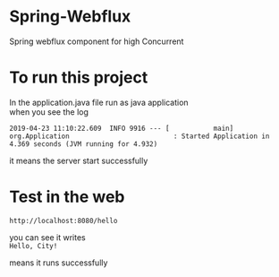 # Spring-Webflux
Spring webflux component for high Concurrent

# To run this project 
In the application.java file run as java application<br>
when you see the log <br>
```
2019-04-23 11:10:22.609  INFO 9916 --- [           main] org.Application                          : Started Application in 4.369 seconds (JVM running for 4.932)
```
it means the server start successfully<br>

# Test in the web 
```
http://localhost:8080/hello
```
you can see it writes<br>
``` Hello, City!  ```

means it runs successfully

